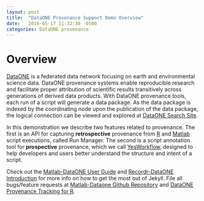 ```yaml
---
layout: post
title:  "DataONE Provenance Support Demo Overview"
date:   2016-05-17 11:32:30 -0500
categories: DataONE provenance
---
```

# Overview

[DataONE](https://www.dataone.org) is a federated data network focusing on earth and environmental
science data. DataONE provenance systems enable reproducible research and facilitate
proper attribution of scientific results transitively across generations of derived
data products. With DataONE provenance tools, each run of a script will generate a data package. As the data package is indexed by the coordinating node upon the publication of the data package, the logical connection can be viewed and explored at [DataONE Search Site](https://search-sandbox-2.test.dataone.org).

In this demonstration we describe two features related to provenance. The first is an API
for capturing **retrospective** provenance from [R](https://github.com/NCEAS/recordr) and [Matlab](https://github.com/DataONEorg/matlab-dataone) script executions,
called Run Manager. The second is a script annotation tool for **prospective** provenance, which we call [YesWorkflow](https://github.com/yesworkflow-org/yw-prototypes), designed to help developers and users better understand the structure and intent of a script.



Check out the [Matlab-DataONE User Guide][matlab-dataone-user-guide] and [Recordr-DataONE Introduction][intro-recordr] for more info on how to get the most out of Jekyll. File all bugs/feature requests at [Matlab-Dataone Github Repository][matlab-dataone Github repo] and [DataONE Provenance Tracking for R][recordr-Github-repo].

[matlab-dataone-user-guide]: https://github.com/DataONEorg/matlab-dataone/blob/master/docs/user-guide.rst
[matlab-dataone Github repo]:   https://github.com/DataONEorg/matlab-dataone
[recordr-Github-repo]: https://github.com/NCEAS/recordr
[intro-recordr]: https://github.com/NCEAS/recordr/blob/master/vignettes/intro_recordr.Rmd
